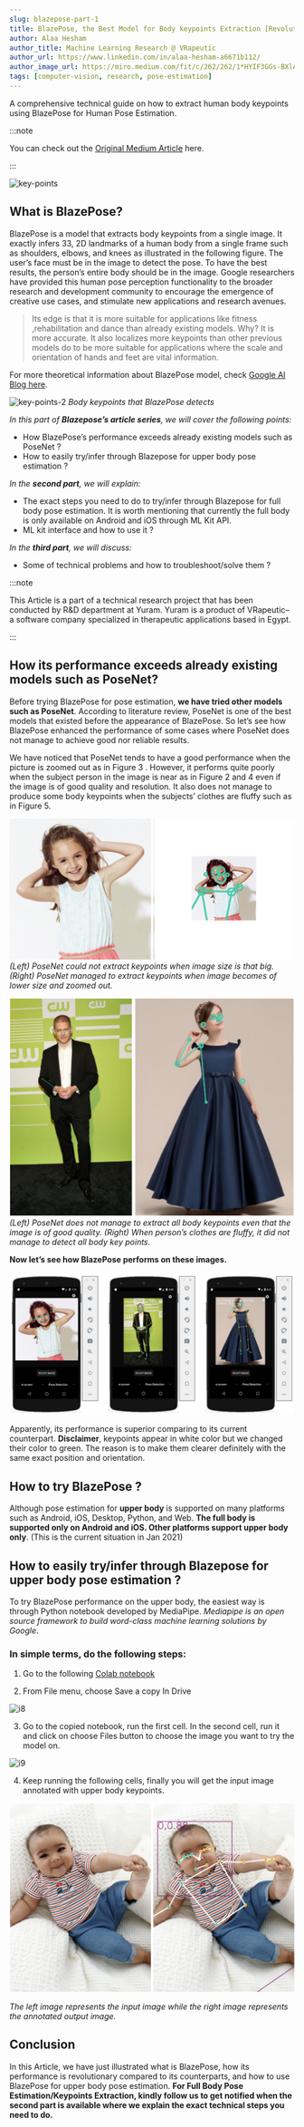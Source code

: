 ```yaml
---
slug: blazepose-part-1
title: BlazePose, the Best Model for Body keypoints Extraction [Revolutionary]
author: Alaa Hesham
author_title: Machine Learning Research @ VRapeutic
author_url: https://www.linkedin.com/in/alaa-hesham-a6671b112/
author_image_url: https://miro.medium.com/fit/c/262/262/1*HYIF3GGs-BXlAjHXJNe-dA.png
tags: [computer-vision, research, pose-estimation]
---
```


A comprehensive technical guide on how to extract human body keypoints using BlazePose for Human Pose Estimation.

:::note

You can check out the [Original Medium Article](https://alaa-hesham.medium.com/blazepose-the-best-model-for-body-keypoints-extraction-efdad71d74e2) here.

:::

![key-points](https://miro.medium.com/max/2400/1*KRzZd1ofbP-FMWj1MPrvhQ.jpeg)

## What is BlazePose?

BlazePose is a model that extracts body keypoints from a single image. It exactly infers 33, 2D landmarks of a human body from a single frame such as shoulders, elbows, and knees as illustrated in the following figure. The user’s face must be in the image to detect the pose. To have the best results, the person’s entire body should be in the image. Google researchers have provided this human pose perception functionality to the broader research and development community to encourage the emergence of creative use cases, and stimulate new applications and research avenues.

> Its edge is that it is more suitable for applications like fitness ,rehabilitation and dance than already existing models. Why? It is more accurate. It also localizes more keypoints than other previous models do to be more suitable for applications where the scale and orientation of hands and feet are vital information.

For more theoretical information about BlazePose model, check [Google AI Blog here](https://ai.googleblog.com/2020/08/on-device-real-time-body-pose-tracking.html).

![key-points-2](https://miro.medium.com/max/2400/1*-5YeZDrwsfHCGmOj8NFOsg.jpeg)
*Body keypoints that BlazePose detects*

*In this part of **Blazepose’s article series**, we will cover the following points:*
- How BlazePose’s performance exceeds already existing models such as PoseNet ?
- How to easily try/infer through Blazepose for upper body pose estimation ?

*In the **second part**, we will explain:*
- The exact steps you need to do to try/infer through Blazepose for full body pose estimation. It is worth mentioning that currently the full body is only available on Android and iOS through ML Kit API.
- ML kit interface and how to use it ?

*In the **third part**, we will discuss:*
- Some of technical problems and how to troubleshoot/solve them ?

:::note

This Article is a part of a technical research project that has been conducted by R&D department at Yuram. Yuram is a product of VRapeutic– a software company specialized in therapeutic applications based in Egypt.

:::

## How its performance exceeds already existing models such as PoseNet?

Before trying BlazePose for pose estimation, **we have tried other models such as PoseNet**. According to literature review, PoseNet is one of the best models that existed before the appearance of BlazePose. So let’s see how BlazePose enhanced the performance of some cases where PoseNet does not manage to achieve good nor reliable results.


We have noticed that PoseNet tends to have a good performance when the picture is zoomed out as in Figure 3 . However, it performs quite poorly when the subject person in the image is near as in Figure 2 and 4 even if the image is of good quality and resolution. It also does not manage to produce some body keypoints when the subjects’ clothes are fluffy such as in Figure 5.

![i1](/img/key-pts-1.png)
*(Left) PoseNet could not extract keypoints when image size is that big. (Right) PoseNet managed to extract keypoints when image becomes of lower
size and zoomed out.*


![i2](/img/key-pts-2.png)
*(Left) PoseNet does not manage to extract all body keypoints even that the image is
of good quality. (Right) When person’s clothes are fluffy, it did not manage to detect all body
key points.*

**Now let’s see how BlazePose performs on these
images.**

![i3](/img/key-pts-3.png)

Apparently, its performance is superior comparing to its current counterpart. **Disclaimer**, keypoints appear in white color but we changed their color to green. The reason is to make them clearer definitely with the same exact position and orientation.

## How to try BlazePose ?

Although pose estimation for **upper body** is supported on many platforms such as Android, iOS, Desktop, Python, and Web. **The full body is supported only on Android and iOS. Other platforms support upper body only**. (This is the current situation in Jan 2021)

## How to easily try/infer through Blazepose for upper body pose estimation ?

To try BlazePose performance on the upper body, the easiest way is
through Python notebook developed by MediaPipe. *Mediapipe is an open source framework to build word-class machine learning solutions by Google*.

### In simple terms, do the following steps:

1. Go to the following [Colab notebook](https://colab.research.google.com/drive/1uCuA6We9T5r0WljspEHWPHXCT_2bMKUy)

2. From File menu, choose Save a copy In Drive

![i8](https://miro.medium.com/max/700/1*05wWwL3XCdcMtRKmefzB3g.png)

3. Go to the copied notebook, run the first cell. In the second cell, run it and
click on choose Files button to choose the image you want to try the model
on.

![i9](https://miro.medium.com/max/430/1*Cynj7U08HJOQcSnkTPFKHw.jpeg)

4.  Keep running the following cells, finally you will get the input image
annotated with upper body keypoints.

![i4](/img/key-pts-4.png)

*The left image represents the input image while the right image represents the annotated output image.*

## Conclusion

In this Article, we have just illustrated what is BlazePose, how its performance is revolutionary compared to its counterparts, and how to use BlazePose for upper body pose estimation. **For Full Body Pose Estimation/Keypoints Extraction, kindly follow us to get notified when the second part is available where we explain the exact technical steps you need to do.**
